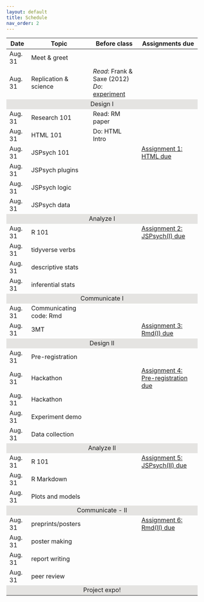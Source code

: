 ```yaml
---
layout: default
title: Schedule
nav_order: 2
---
```


<table>
    <thead>
        <tr>
            <th>Date</th>
            <th>Topic</th>
            <th>Before class</th>
            <th>Assignments due</th>
        </tr>
    </thead>
    <tbody>
    <tr><td>Aug. 31</td><td>Meet & greet</td><td></td><td></td></tr>
    <tr><td>Aug. 31</td><td>Replication & science</td><td><i>Read</i>: Frank & Saxe (2012)<br><i>Do</i>:<a href="https://teaching-cognition.github.io/coglab/Assignment1.html"> experiment</a></td><td></td></tr>
    <tr><td style="text-align: center; vertical-align: middle;background-color:#E5E4E2" colspan = 5>Design I</td></tr>
    <tr><td>Aug. 31</td><td>Research 101</td><td>Read: RM paper</td><td></td></tr>
    <tr><td>Aug. 31</td><td>HTML 101</td><td>Do: HTML Intro</td><td></td></tr>
    <tr><td>Aug. 31</td><td>JSPsych 101</td><td></td><td><a href="https://teaching-cognition.github.io/coglab/Assignment1.html">Assignment 1: HTML due</a></td></tr>
    <tr><td>Aug. 31</td><td>JSPsych plugins</td><td></td><td></td></tr>
    <tr><td>Aug. 31</td><td>JSPsych logic</td><td></td><td></td></tr>
    <tr><td>Aug. 31</td><td>JSPsych data</td><td></td><td></td></tr>
    <tr><td style="text-align: center; vertical-align: middle;background-color:#E5E4E2" colspan = 5>Analyze I</td></tr>
    <tr><td>Aug. 31</td><td>R 101</td><td></td><td><a href="https://teaching-cognition.github.io/coglab/Assignment1.html">Assignment 2: JSPsych(I) due</a></td></tr>
    <tr><td>Aug. 31</td><td>tidyverse verbs</td><td></td><td></td></tr>
    <tr><td>Aug. 31</td><td>descriptive stats</td><td></td><td></td></tr>
    <tr><td>Aug. 31</td><td>inferential stats</td><td></td><td></td></tr>
    <tr><td style="text-align: center; vertical-align: middle;background-color:#E5E4E2" colspan = 5>Communicate I</td></tr>
    <tr><td>Aug. 31</td><td>Communicating code: Rmd</td><td></td><td></td></tr>
    <tr><td>Aug. 31</td><td>3MT</td><td></td><td><a href="https://teaching-cognition.github.io/coglab/Assignment1.html">Assignment 3: Rmd(I) due</a></td></tr>
    <tr><td style="text-align: center; vertical-align: middle;background-color:#E5E4E2" colspan = 5>Design II</td></tr>
    <tr><td>Aug. 31</td><td>Pre-registration</td><td></td><td></td></tr>
    <tr><td>Aug. 31</td><td>Hackathon</td><td></td><td><a href="https://teaching-cognition.github.io/coglab/Assignment1.html">Assignment 4: Pre-registration due</a></td></tr>
    <tr><td>Aug. 31</td><td>Hackathon</td><td></td><td></td></tr>
    <tr><td>Aug. 31</td><td>Experiment demo</td><td></td><td></td></tr>
    <tr><td>Aug. 31</td><td>Data collection</td><td></td><td></td></tr>
    <tr><td style="text-align: center; vertical-align: middle;background-color:#E5E4E2" colspan = 5>Analyze II</td></tr>
    <tr><td>Aug. 31</td><td>R 101</td><td></td><td><a href="https://teaching-cognition.github.io/coglab/Assignment1.html">Assignment 5: JSPsych(II) due</a></td></tr>
    <tr><td>Aug. 31</td><td>R Markdown</td><td></td><td></td></tr>
    <tr><td>Aug. 31</td><td>Plots and models</td><td></td><td></td></tr>
    <tr><td style="text-align: center; vertical-align: middle;background-color:#E5E4E2" colspan = 5>Communicate - II</td></tr>
    <tr><td>Aug. 31</td><td>preprints/posters</td><td></td><td><a href="https://teaching-cognition.github.io/coglab/Assignment1.html">Assignment 6: Rmd(II) due</a></td></tr>
    <tr><td>Aug. 31</td><td>poster making</td><td></td><td></td></tr>
    <tr><td>Aug. 31</td><td>report writing</td><td></td><td></td></tr>
    <tr><td>Aug. 31</td><td>peer review</td><td></td><td></td></tr>
    <tr><td style="text-align: center; vertical-align: middle;background-color:#E5E4E2" colspan = 5>Project expo!</td></tr>
    </tbody>
</table>